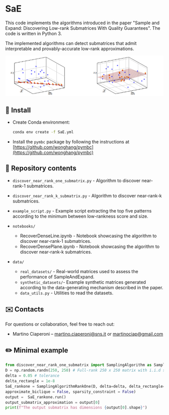 # SaE
This code implements the algorithms introduced in the paper "Sample and Expand: Discovering Low-rank Submatrices With Quality Guarantees". 
The code is written in Python 3. 

The implemented algorithms can detect submatrices that admit interpretable and provably-accurate low-rank approximations. 

![Example](example.png)


## 🔧 Install
- Create Conda environment:  
  ```bash
  conda env create -f SaE.yml
  ```
- Install the `pymbc` package by following the instructions at [https://github.com/wonghang/pymbc](https://github.com/wonghang/pymbc)



## 📁 Repository contents 
- `discover_near_rank_one_submatrix.py` - Algorithm to discover near-rank-1 submatrices. 
- `discover_near_rank_k_submatrix.py` - Algorithm to discover near-rank-k submatrices. 
- `example_script.py` - Example script extracting the top five patterns according to the minimum between low-rankness score and size. 

- `notebooks/`
   - RecoverDenseLine.ipynb - Notebook showcasing the algorithm to discover near-rank-1 submatrices. 
   - RecoverDensePlane.ipynb - Notebook showcasing the algorithm to discover near-rank-k submatrices.  

- `data/`
  - `real_datasets/` - Real-world matrices used to assess the performance of SampleAndExpand. 
  - `synthetic_datasets/`- Example synthetic matrices generated according to the data-generating mechanism described in the paper. 
  -  `data_utils.py` - Utilities to read the datasets. 
  



## ✉️ Contacts

For questions or collaboration, feel free to reach out:

- Martino Ciaperoni – [martino.ciaperoni@sns.it](mailto:martino.ciaperoni@sns.it) or [martinociap@gmail.com](mailto:martinociap@gmail.com)


## ✏️ Minimal example
```python
from discover_near_rank_one_submatrix import SamplingAlgorithm as SamplingAlgorithmRankOne
D = np.random.randn(250, 250) # Full-rank 250 x 250 matrix with i.i.d standard gaussian entries 
delta = 0.05 # tolerance 
delta_rectangle = 1e-8
SaE_rankone = SamplingAlgorithmRankOne(D, delta=delta, delta_rectangle=delta_rectangle, 
approximate_biclique = False, sparsity_constraint = False)
output =  SaE_rankone.run()
output_submatrix_approximation = output[0]
print(f"The output submatrix has dimensions {output[0].shape}")
```
